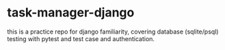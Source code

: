 # task-manager-django
this is a practice repo for django familiarity, covering database (sqlite/psql) testing with pytest and test case and authentication.
